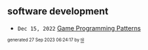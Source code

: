 ## software development


* <code>Dec 15, 2022</code> [Game Programming Patterns](2022-12-15T10-29-50-game-programming-patterns.md)

<sup><sub>generated 27 Sep 2023 06:24:17 by <a href='https://github.com/senorprogrammer/til'>til</a></sub></sup>
